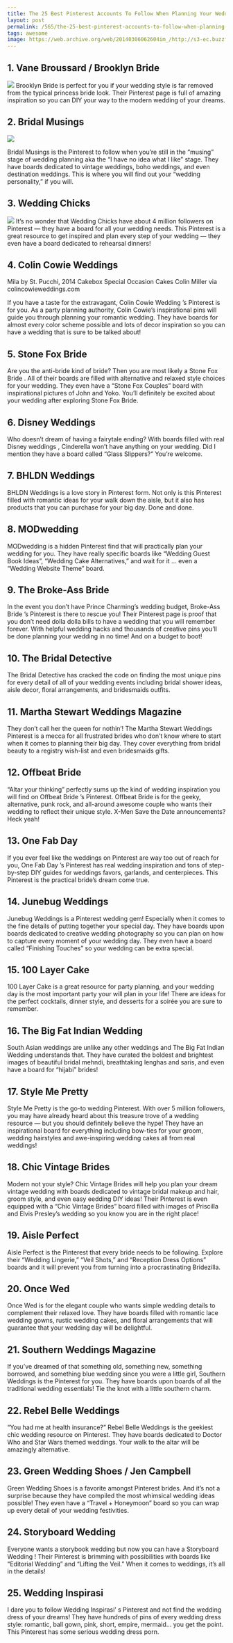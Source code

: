 ```yaml
---
title: The 25 Best Pinterest Accounts To Follow When Planning Your Wedding
layout: post
permalink: /565/the-25-best-pinterest-accounts-to-follow-when-planning-your-wedding/
tags: awesome
image: https://web.archive.org/web/20140306062604im_/http://s3-ec.buzzfed.com/static/2014-01/enhanced/webdr02/12/1/enhanced-buzz-29361-1389508987-6.jpg
---
```


## 1. Vane Broussard / Brooklyn Bride
![](https://web.archive.org/web/20140131213059im_/http://s3-ec.buzzfed.com/static/2014-01/enhanced/webdr06/12/11/grid-cell-19969-1389544598-8.jpg)
Brooklyn Bride is perfect for you if your wedding style is far removed from the typical princess bride look. Their Pinterest page is full of amazing inspiration so you can DIY your way to the modern wedding of your dreams.

## 2. Bridal Musings

![](https://web.archive.org/web/20140114114727im_/http://s3-ec.buzzfed.com/static/2014-01/enhanced/webdr06/12/15/grid-cell-10967-1389558297-24.jpg)

Bridal Musings is the Pinterest to follow when you’re still in the “musing” stage of wedding planning aka the “I have no idea what I like” stage. They have boards dedicated to vintage weddings, boho weddings, and even destination weddings. This is where you will find out your “wedding personality,” if you will.

## 3. Wedding Chicks
![](https://web.archive.org/web/20140114114731im_/http://s3-ec.buzzfed.com/static/2014-01/enhanced/webdr05/12/15/grid-cell-3570-1389558357-0.jpg)
It’s no wonder that Wedding Chicks have about 4 million followers on Pinterest — they have a board for all your wedding needs. This Pinterest is a great resource to get inspired and plan every step of your wedding — they even have a board dedicated to rehearsal dinners!

## 4. Colin Cowie Weddings
Mila by St. Pucchi, 2014
Cakebox Special Occasion Cakes
Colin Miller via colincowieweddings.com

If you have a taste for the extravagant, Colin Cowie Wedding ’s Pinterest is for you. As a party planning authority, Colin Cowie’s inspirational pins will guide you through planning your romantic wedding. They have boards for almost every color scheme possible and lots of decor inspiration so you can have a wedding that is sure to be talked about!

## 5. Stone Fox Bride

Are you the anti-bride kind of bride? Then you are most likely a Stone Fox Bride . All of their boards are filled with alternative and relaxed style choices for your wedding. They even have a “Stone Fox Couples” board with inspirational pictures of John and Yoko. You’ll definitely be excited about your wedding after exploring Stone Fox Bride.

## 6. Disney Weddings


Who doesn’t dream of having a fairytale ending? With boards filled with real Disney weddings , Cinderella won’t have anything on your wedding. Did I mention they have a board called “Glass Slippers?” You’re welcome.

## 7. BHLDN Weddings


BHLDN Weddings is a love story in Pinterest form. Not only is this Pinterest filled with romantic ideas for your walk down the aisle, but it also has products that you can purchase for your big day. Done and done.

## 8. MODwedding

MODwedding is a hidden Pinterest find that will practically plan your wedding for you. They have really specific boards like “Wedding Guest Book Ideas”, “Wedding Cake Alternatives,” and wait for it … even a “Wedding Website Theme” board.

## 9. The Broke-Ass Bride

In the event you don’t have Prince Charming’s wedding budget, Broke-Ass Bride ’s Pinterest is there to rescue you! Their Pinterest page is proof that you don’t need dolla dolla bills to have a wedding that you will remember forever. With helpful wedding hacks and thousands of creative pins you’ll be done planning your wedding in no time! And on a budget to boot!

## 10. The Bridal Detective

The Bridal Detective has cracked the code on finding the most unique pins for every detail of all of your wedding events including bridal shower ideas, aisle decor, floral arrangements, and bridesmaids outfits.

## 11. Martha Stewart Weddings Magazine

They don’t call her the queen for nothin’! The Martha Stewart Weddings Pinterest is a mecca for all frustrated brides who don’t know where to start when it comes to planning their big day. They cover everything from bridal beauty to a registry wish-list and even bridesmaids gifts.

## 12. Offbeat Bride

“Altar your thinking” perfectly sums up the kind of wedding inspiration you will find on Offbeat Bride ’s Pinterest. Offbeat Bride is for the geeky, alternative, punk rock, and all-around awesome couple who wants their wedding to reflect their unique style. X-Men Save the Date announcements? Heck yeah!

## 13. One Fab Day

If you ever feel like the weddings on Pinterest are way too out of reach for you, One Fab Day ’s Pinterest has real wedding inspiration and tons of step-by-step DIY guides for weddings favors, garlands, and centerpieces. This Pinterest is the practical bride’s dream come true.

## 14. Junebug Weddings

Junebug Weddings is a Pinterest wedding gem! Especially when it comes to the fine details of putting together your special day. They have boards upon boards dedicated to creative wedding photography so you can plan on how to capture every moment of your wedding day. They even have a board called “Finishing Touches” so your wedding can be extra special.

## 15. 100 Layer Cake

100 Layer Cake is a great resource for party planning, and your wedding day is the most important party your will plan in your life! There are ideas for the perfect cocktails, dinner style, and desserts for a soirée you are sure to remember.

## 16. The Big Fat Indian Wedding

South Asian weddings are unlike any other weddings and The Big Fat Indian Wedding understands that. They have curated the boldest and brightest images of beautiful bridal mehndi, breathtaking lenghas and saris, and even have a board for “hijabi” brides!

## 17. Style Me Pretty

Style Me Pretty is the go-to wedding Pinterest. With over 5 million followers, you may have already heard about this treasure trove of a wedding resource — but you should definitely believe the hype! They have an inspirational board for everything including bow-ties for your groom, wedding hairstyles and awe-inspiring wedding cakes all from real weddings!

## 18. Chic Vintage Brides

Modern not your style? Chic Vintage Brides will help you plan your dream vintage wedding with boards dedicated to vintage bridal makeup and hair, groom style, and even easy eedding DIY ideas! Their Pinterest is even equipped with a “Chic Vintage Brides” board filled with images of Priscilla and Elvis Presley’s wedding so you know you are in the right place!

## 19. Aisle Perfect

Aisle Perfect is the Pinterest that every bride needs to be following. Explore their “Wedding Lingerie,” “Veil Shots,” and “Reception Dress Options” boards and it will prevent you from turning into a procrastinating Bridezilla.

## 20. Once Wed
Once Wed is for the elegant couple who wants simple wedding details to complement their relaxed love. They have boards filled with romantic lace wedding gowns, rustic wedding cakes, and floral arrangements that will guarantee that your wedding day will be delightful.

## 21. Southern Weddings Magazine

If you’ve dreamed of that something old, something new, something borrowed, and something blue wedding since you were a little girl, Southern Weddings is the Pinterest for you. They have boards upon boards of all the traditional wedding essentials! Tie the knot with a little southern charm.

## 22. Rebel Belle Weddings

“You had me at health insurance?” Rebel Belle Weddings is the geekiest chic wedding resource on Pinterest. They have boards dedicated to Doctor Who and Star Wars themed weddings. Your walk to the altar will be amazingly alternative.

## 23. Green Wedding Shoes / Jen Campbell

Green Wedding Shoes is a favorite amongst Pinterest brides. And it’s not a surprise because they have compiled the most whimsical wedding ideas possible! They even have a “Travel + Honeymoon” board so you can wrap up every detail of your wedding festivities.

## 24. Storyboard Wedding

Everyone wants a storybook wedding but now you can have a Storyboard Wedding ! Their Pinterest is brimming with possibilities with boards like “Editorial Wedding” and “Lifting the Veil.” When it comes to weddings, it’s all in the details!

## 25. Wedding Inspirasi

I dare you to follow Wedding Inspirasi’ s Pinterest and not find the wedding dress of your dreams! They have hundreds of pins of every wedding dress style: romantic, ball gown, pink, short, empire, mermaid… you get the point. This Pinterest has some serious wedding dress porn.
